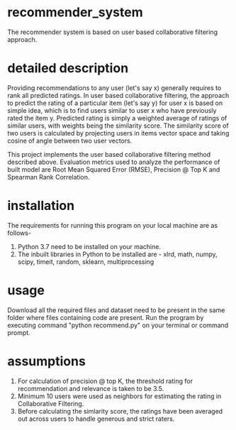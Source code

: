 # recommender_system
The recommender system is based on user based collaborative filtering approach.

# detailed description
Providing recommendations to any user (let's say x) generally requires to rank all predicted ratings. In user based collaborative filtering, the approach to predict the rating of a particular item (let's say y) for user x is based on simple idea, which is to find users similar to user x who have previously rated the item y.
Predicted rating is simply a weighted average of ratings of similar users, with weights being the similarity score. The similarity score of two users is calculated by projecting users in items vector space and taking cosine of angle between two user vectors. 

This project implements the user based collaborative filtering method described above.  Evaluation metrics used to analyze the performance of built model are Root Mean Squared Error (RMSE), Precision @ Top K and Spearman Rank Correlation.

# installation
The requirements for running this program on your local machine are as follows-
1. Python 3.7 need to be installed on your machine.
2. The inbuilt libraries in Python to be installed are -
   xlrd, math, numpy, scipy, timeit, random, sklearn, multiprocessing
  
# usage
Download all the required files and dataset need to be present in the same folder where files containing code are present.
Run the program by executing command "python recommend.py" on your terminal or command prompt.

# assumptions
1.	For calculation of precision @ top K, the threshold rating for recommendation and relevance is taken to be 3.5.
2.	Minimum 10 users were used as neighbors for estimating the rating in Collaborative Filtering.
3. Before calculating the simlarity score, the ratings have been averaged out across users to handle generous and strict raters.
